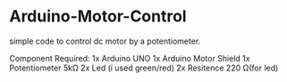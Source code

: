 # Arduino-Motor-Control
simple code to control dc motor by a potentiometer.

Component Required:
1x Arduino UNO
1x Arduino Motor Shield
1x Potentiometer 5kΩ
2x Led (i used green/red)
2x Resitence 220 Ω(for led)
